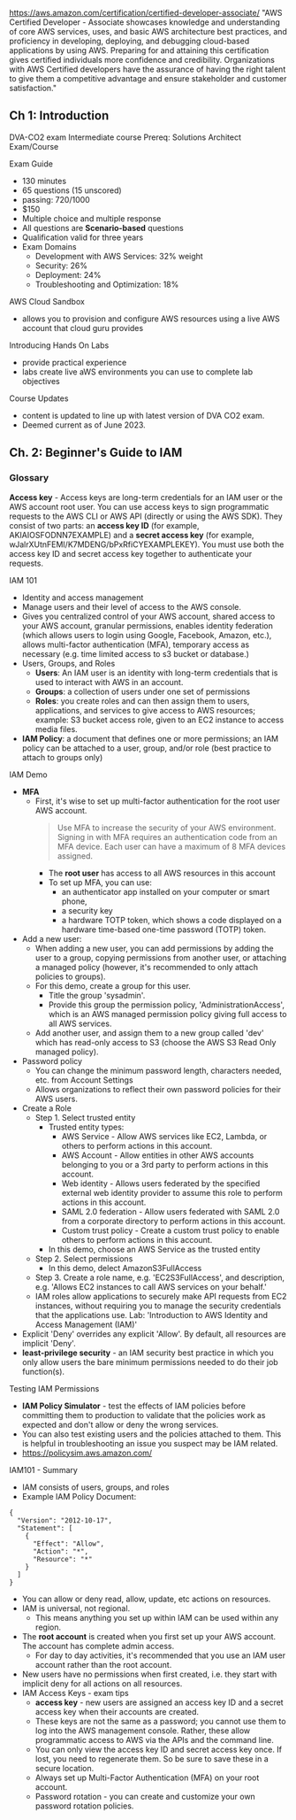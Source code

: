 https://aws.amazon.com/certification/certified-developer-associate/
"AWS Certified Developer - Associate showcases knowledge and understanding of core AWS services, uses, and basic AWS architecture best practices, and proficiency in developing, deploying, and debugging cloud-based applications by using AWS. Preparing for and attaining this certification gives certified individuals more confidence and credibility. Organizations with AWS Certified developers have the assurance of having the right talent to give them a competitive advantage and ensure stakeholder and customer satisfaction."

## Ch 1: Introduction
DVA-CO2 exam
Intermediate course
Prereq: Solutions Architect Exam/Course

Exam Guide
* 130 minutes
* 65 questions (15 unscored)
* passing: 720/1000
* $150
* Multiple choice and multiple response
* All questions are **Scenario-based** questions
* Qualification valid for three years
* Exam Domains
  * Development with AWS Services: 32% weight
  * Security: 26%
  * Deployment: 24%
  * Troubleshooting and Optimization: 18%

AWS Cloud Sandbox
* allows you to provision and configure AWS resources using a live AWS account that cloud guru provides

Introducing Hands On Labs
* provide practical experience
* labs create live aWS environments you can use to complete lab objectives

Course Updates
* content is updated to line up with latest version of DVA CO2 exam. 
* Deemed current as of June 2023.

## Ch. 2: Beginner's Guide to IAM

### Glossary
__Access key__ - Access keys are long-term credentials for an IAM user or the AWS account root user. You can use access keys to sign programmatic requests to the AWS CLI or AWS API (directly or using the AWS SDK). They consist of two parts: an **access key ID** (for example, AKIAIOSFODNN7EXAMPLE) and a **secret access key** (for example, wJalrXUtnFEMI/K7MDENG/bPxRfiCYEXAMPLEKEY). You must use both the access key ID and secret access key together to authenticate your requests.

IAM 101
* Identity and access management
* Manage users and their level of access to the AWS console.
* Gives you centralized control of your AWS account, shared access to your AWS account, granular permissions, enables identity federation (which allows users to login using Google, Facebook, Amazon, etc.), allows multi-factor authentication (MFA), temporary access as necessary (e.g. time limited access to s3 bucket or database.)
* Users, Groups, and Roles
  * __Users__: An IAM user is an identity with long-term credentials that is used to interact with AWS in an account.
  * __Groups__: a collection of users under one set of permissions
  * __Roles__: you create roles and can then assign them to users, applications, and services to give access to AWS resources; example: S3 bucket access role, given to an EC2 instance to access media files.
* __IAM Policy__: a document that defines one or more permissions; an IAM policy can be attached to a user, group, and/or role (best practice to attach to groups only)

IAM Demo
* __MFA__
  * First, it's wise to set up multi-factor authentication for the root user AWS account. 
    > Use MFA to increase the security of your AWS environment. Signing in with MFA requires an authentication code from an MFA device. Each user can have a maximum of 8 MFA devices assigned. 
    * The __root user__ has access to all AWS resources in this account
    * To set up MFA, you can use:
      * an authenticator app installed on your computer or smart phone, 
      * a security key
      * a hardware TOTP token, which shows a code displayed on a hardware time-based one-time password (TOTP) token.
* Add a new user: 
  * When adding a new user, you can add permissions by adding the user to a group, copying permissions from another user, or attaching a managed policy (however, it's recommended to only attach policies to groups).
  * For this demo, create a group for this user.
    * Title the group 'sysadmin'.
    * Provide this group the permission policy, 'AdministrationAccess', which is an AWS managed permission policy giving full access to all AWS services.
  * Add another user, and assign them to a new group called 'dev' which has read-only access to S3 (choose the AWS S3 Read Only managed policy).
* Password policy
  * You can change the minimum password length, characters needed, etc. from Account Settings
  * Allows organizations to reflect their own password policies for their AWS users.
* Create a Role
  * Step 1. Select trusted entity
    * Trusted entity types:
      * AWS Service - Allow AWS services like EC2, Lambda, or others to perform actions in this account.
      * AWS Account - Allow entities in other AWS accounts belonging to you or a 3rd party to perform actions in this account.
      * Web identity - Allows users federated by the specified external web identity provider to assume this role to perform actions in this account.
      * SAML 2.0 federation - Allow users federated with SAML 2.0 from a corporate directory to perform actions in this account.
      * Custom trust policy - Create a custom trust policy to enable others to perform actions in this account.
    * In this demo, choose an AWS Service as the trusted entity
  * Step 2. Select permissions
    * In this demo, delect AmazonS3FullAccess
  * Step 3. Create a role name, e.g. 'EC2S3FullAccess', and description, e.g. 'Allows EC2 instances to call AWS services on your behalf.'
  * IAM roles allow applications to securely make API requests from EC2 instances, without requiring you to manage the security credentials that the applications use.
Lab: 'Introduction to AWS Identity and Access Management (IAM)'
* Explicit 'Deny' overrides any explicit 'Allow'. By default, all resources are implicit 'Deny'.
* __least-privilege security__ - an IAM security best practice in which you only allow users the bare minimum permissions needed to do their job function(s).

Testing IAM Permissions
* __IAM Policy Simulator__ - test the effects of IAM policies before committing them to production to validate that the policies work as expected and don't allow or deny the wrong services.
* You can also test existing users and the policies attached to them. This is helpful in troubleshooting an issue you suspect may be IAM related.
* https://policysim.aws.amazon.com/

IAM101 - Summary
* IAM consists of users, groups, and roles
* Example IAM Policy Document:

```
{
  "Version": "2012-10-17",
  "Statement": [
    {
      "Effect": "Allow",
      "Action": "*",
      "Resource": "*"
    }
  ]
}
```

* You can allow or deny read, allow, update, etc actions on resources.
* IAM is universal, not regional.
  * This means anything you set up within IAM can be used within any region.
* The __root account__ is created when you first set up your AWS account. The account has complete admin access. 
  * For day to day activities, it's recommended that you use an IAM user account rather than the root account.
* New users have no permissions when first created, i.e. they start with implicit deny for all actions on all resources.
* IAM Access Keys - exam tips
  * __access key__ - new users are assigned an access key ID and a secret access key when their accounts are created.
  * These keys are not the same as a password; you cannot use them to log into the AWS management console. Rather, these allow programmatic access to AWS via the APIs and the command line.
  * You can only view the access key ID and secret access key once. If lost, you need to regenerate them. So be sure to save these in a secure location.
  * Always set up Multi-Factor Authentication (MFA) on your root account.
  * Password rotation - you can create and customize your own password rotation policies.
